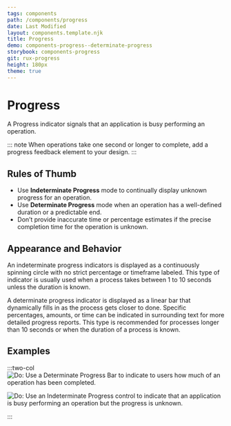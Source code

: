 ```yaml
---
tags: components
path: /components/progress
date: Last Modified
layout: components.template.njk
title: Progress
demo: components-progress--determinate-progress
storybook: components-progress
git: rux-progress
height: 180px
theme: true
---
```


# Progress

A Progress indicator signals that an application is busy performing an operation.

::: note
When operations take one second or longer to complete, add a progress feedback element to your design.
:::

## Rules of Thumb

- Use **Indeterminate Progress** mode to continually display unknown progress for an operation.
- Use **Determinate Progress** mode when an operation has a well-defined duration or a predictable end.
- Don’t provide inaccurate time or percentage estimates if the precise completion time for the operation is unknown.

## Appearance and Behavior

An indeterminate progress indicators is displayed as a continuously spinning circle with no strict percentage or timeframe labeled. This type of indicator is usually used when a process takes between 1 to 10 seconds unless the duration is known.

A determinate progress indicator is displayed as a linear bar that dynamically fills in as the process gets closer to done. Specific percentages, amounts, or time can be indicated in surrounding text for more detailed progress reports. This type is recommended for processes longer than 10 seconds or when the duration of a process is known.

## Examples

:::two-col
![Do: Use a Determinate Progress Bar to indicate to users how much of an operation has been completed.](/img/components/determinate-progress-do-1.png "Do: Use a Determinate Progress Bar to indicate to users how much of an operation has been completed.")

![Do: Use an Indeterminate Progress control to indicate that an application is busy performing an operation but the progress is unknown.](/img/components/indeterminate-progress-do-1.png "Do: Use an Indeterminate Progress control to indicate that an application is busy performing an operation but the progress is unknown.")

:::
